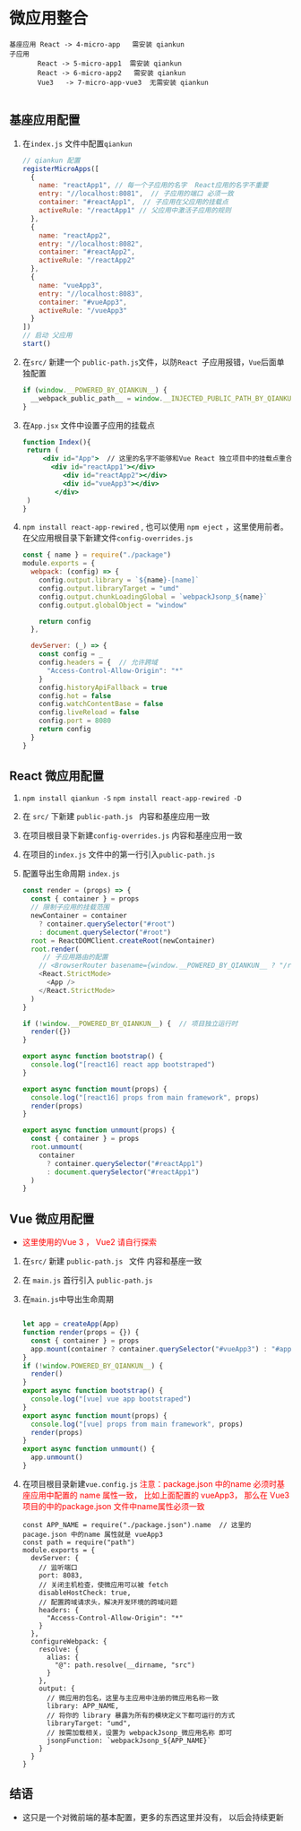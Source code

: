 # 微应用整合

```
基座应用 React -> 4-micro-app   需安装 qiankun
子应用
	   React -> 5-micro-app1  需安装 qiankun
	   React -> 6-micro-app2   需安装 qiankun
	   Vue3   -> 7-micro-app-vue3  无需安装 qiankun


```

## 基座应用配置  

1. 在`index.js` 文件中配置`qiankun`

   ```js
   // qiankun 配置
   registerMicroApps([
     {
       name: "reactApp1", // 每一个子应用的名字  React应用的名字不重要
       entry: "//localhost:8081",  // 子应用的端口 必须一致
       container: "#reactApp1",  // 子应用在父应用的挂载点
       activeRule: "/reactApp1" // 父应用中激活子应用的规则
     },
     {
       name: "reactApp2",
       entry: "//localhost:8082",
       container: "#reactApp2",
       activeRule: "/reactApp2"
     },
     {
       name: "vueApp3",
       entry: "//localhost:8083",
       container: "#vueApp3",
       activeRule: "/vueApp3"
     }
   ])
   // 启动 父应用
   start()
   
   ```

2. 在`src/` 新建一个 `public-path.js`文件，以防`React `子应用报错，`Vue`后面单独配置

   ```js
   if (window.__POWERED_BY_QIANKUN__) {
     __webpack_public_path__ = window.__INJECTED_PUBLIC_PATH_BY_QIANKUN__
   }
   ```

3. 在`App.jsx` 文件中设置子应用的挂载点

   ```jsx
   function Index(){
   	return (
   		<div id="App">  // 这里的名字不能够和Vue React 独立项目中的挂载点重合 也不能和 子应用的挂载点重合
   		  <div id="reactApp1"></div>
             <div id="reactApp2"></div>
             <div id="vueApp3"></div>
           </div>
   	)
   }
   ```

4. `npm install react-app-rewired` , 也可以使用 `npm eject` ，这里使用前者。在父应用根目录下新建文件`config-overrides.js` 

   ```js
   const { name } = require("./package")
   module.exports = {
     webpack: (config) => {
       config.output.library = `${name}-[name]`
       config.output.libraryTarget = "umd"
       config.output.chunkLoadingGlobal = `webpackJsonp_${name}`
       config.output.globalObject = "window"
   
       return config
     },
   
     devServer: (_) => {
       const config = _
       config.headers = {  // 允许跨域
         "Access-Control-Allow-Origin": "*"
       }
       config.historyApiFallback = true
       config.hot = false
       config.watchContentBase = false
       config.liveReload = false
       config.port = 8080
       return config
     }
   }
   ```

   

## React  微应用配置

1. `npm install qiankun -S`   `npm install react-app-rewired -D`

2. 在 `src/` 下新建 `public-path.js ` 内容和基座应用一致

3. 在项目根目录下新建`config-overrides.js` 内容和基座应用一致

4. 在项目的`index.js` 文件中的第一行引入`public-path.js `

5. 配置导出生命周期  `index.js`

   ```js
   const render = (props) => {
     const { container } = props
     // 限制子应用的挂载范围
     newContainer = container
       ? container.querySelector("#root")
       : document.querySelector("#root")
     root = ReactDOMClient.createRoot(newContainer)
     root.render(
     	// 子应用路由的配置 
       // <BrowserRouter basename={window.__POWERED_BY_QIANKUN__ ? "/reactApp" : "/"}>
       <React.StrictMode>
         <App />
       </React.StrictMode>
     )
   }
   
   if (!window.__POWERED_BY_QIANKUN__) {  // 项目独立运行时
     render({})
   }
   
   export async function bootstrap() {
     console.log("[react16] react app bootstraped")
   }
   
   export async function mount(props) {
     console.log("[react16] props from main framework", props)
     render(props)
   }
   
   export async function unmount(props) {
     const { container } = props
     root.unmount(
       container
         ? container.querySelector("#reactApp1")
         : document.querySelector("#reactApp1")
     )
   }
   
   ```



## Vue 微应用配置

- <font style="color:red">这里使用的Vue 3 ， Vue2 请自行探索</font>

1. 在`src/` 新建  `public-path.js ` 文件  内容和基座一致

2. 在 `main.js` 首行引入 `public-path.js`

3. 在`main.js`中导出生命周期

   ```js
   
   let app = createApp(App)
   function render(props = {}) {
     const { container } = props
     app.mount(container ? container.querySelector("#vueApp3") : "#app")
   }
   if (!window.POWERED_BY_QIANKUN__) {
     render()
   }
   export async function bootstrap() {
     console.log("[vue] vue app bootstraped")
   }
   export async function mount(props) {
     console.log("[vue] props from main framework", props)
     render(props)
   }
   export async function unmount() {
     app.unmount()
   }
   ```

4. 在项目根目录新建`vue.config.js`
   <font style="color:red">注意：package.json 中的name 必须时基座应用中配置的 name 属性一致， 比如上面配置的 vueApp3， 那么在 Vue3 项目的中的package.json 文件中name属性必须一致 </font>

   ```JS
   const APP_NAME = require("./package.json").name  // 这里的pacage.json 中的name 属性就是 vueApp3
   const path = require("path")
   module.exports = {
     devServer: {
       // 监听端口
       port: 8083,
       // 关闭主机检查，使微应用可以被 fetch
       disableHostCheck: true,
       // 配置跨域请求头，解决开发环境的跨域问题
       headers: {
         "Access-Control-Allow-Origin": "*"
       }
     },
     configureWebpack: {
       resolve: {
         alias: {
           "@": path.resolve(__dirname, "src")
         }
       },
       output: {
         // 微应用的包名，这里与主应用中注册的微应用名称一致
         library: APP_NAME,
         // 将你的 library 暴露为所有的模块定义下都可运行的方式
         libraryTarget: "umd",
         // 按需加载相关，设置为 webpackJsonp_微应用名称 即可
         jsonpFunction: `webpackJsonp_${APP_NAME}`
       }
     }
   }
   ```



## 结语

- 这只是一个对微前端的基本配置，更多的东西这里并没有， 以后会持续更新
